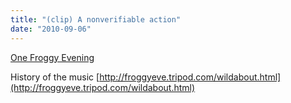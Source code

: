 ```yaml
---
title: "(clip) A nonverifiable action"
date: "2010-09-06"
---
```


[One Froggy Evening](http://www.youtube.com/watch?v=FvX_TvnBcOU "One Froggy Evening")

History of the music [http://froggyeve.tripod.com/wildabout.html](http://froggyeve.tripod.com/wildabout.html)
